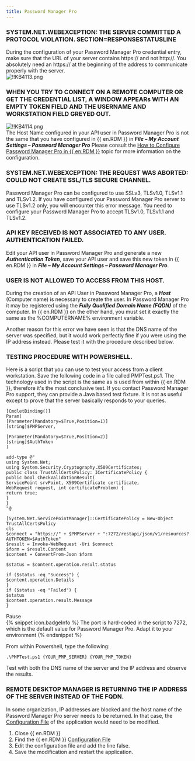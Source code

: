 ```yaml
---
title: Password Manager Pro
---
```

### SYSTEM.NET.WEBEXCEPTION: THE SERVER COMMITTED A PROTOCOL VIOLATION. SECTION=RESPONSESTATUSLINE
During the configuration of your Password Manager Pro credential entry, make sure that the URL of your server contains https:// and not http://. You absolutely need an https:// at the beginning of the address to communicate properly with the server.  
![!!KB4113.png](https://webdevolutions.azureedge.net/docs/en/kb/KB4113.png)
### WHEN YOU TRY TO CONNECT ON A REMOTE COMPUTER OR GET THE CREDENTIAL LIST, A WINDOW APPEARs WITH AN EMPTY TOKEN FIELD AND THE USERNAME AND WORKSTATION FIELD GREYED OUT.  
![!!KB4114.png](https://webdevolutions.azureedge.net/docs/en/kb/KB4114.png)  
The Host Name configured in your API user in Password Manager Pro is not the same that you have configured in {{ en.RDM }} in ***File – My Account Settings – Password Manager Pro*** Please consult the [How to Configure Password Manager Pro in {{ en.RDM }}](/kb/remote-desktop-manager/how-to-articles/rdm-mac-configure-password-manager-pro/) topic for more information on the configuration.
### SYSTEM.NET.WEBEXCEPTION: THE REQUEST WAS ABORTED: COULD NOT CREATE SSL/TLS SECURE CHANNEL.
Password Manager Pro can be configured to use SSLv3, TLSv1.0, TLSv1.1 and TLSv1.2. If you have configured your Password Manager Pro server to use TLSv1.2 only, you will encounter this error message. You need to configure your Password Manager Pro to accept TLSv1.0, TLSv1.1 and TLSv1.2.
### API KEY RECEIVED IS NOT ASSOCIATED TO ANY USER. AUTHENTICATION FAILED.
Edit your API user in Password Manager Pro and generate a new ***Authentication Token***, save your API user and save this new token in {{ en.RDM }} in ***File – My Account Settings – Password Manager Pro***.
### USER IS NOT ALLOWED TO ACCESS FROM THIS HOST.
During the creation of an API User in Password Manager Pro, a ***Host*** (Computer name) is necessary to create the user. In Password Manager Pro it may be registered using the ***Fully Qualified Domain Name (FQDN)*** of the computer. In {{ en.RDM }} on the other hand, you must set it exactly the same as the %COMPUTERNAME% environment variable.  

Another reason for this error we have seen is that the DNS name of the server was specified, but it would work perfectly fine if you were using the IP address instead. Please test it with the procedure described below.
### TESTING PROCEDURE WITH POWERSHELL.
Here is a script that you can use to test your access from a client workstation. Save the following code in a file called PMPTest.ps1. The technology used in the script is the same as is used from within {{ en.RDM }}, therefore it's the most conclusive test. If you contact Password Manager Pro support, they can provide a Java based test fixture. It is not as useful except to prove that the server basically responds to your queries.  

```
[CmdletBinding()]  
Param(  
[Parameter(Mandatory=$True,Position=1)]  
[string]$PMPServer,  

[Parameter(Mandatory=$True,Position=2)]  
[string]$AuthToken  
)  

add-type @"  
using System.Net;  
using System.Security.Cryptography.X509Certificates;  
public class TrustAllCertsPolicy: ICertificatePolicy {  
public bool CheckValidationResult(  
ServicePoint srvPoint, X509Certificate certificate,  
WebRequest request, int certificateProblem) {  
return true;  
}  
}  
"@  

[System.Net.ServicePointManager]::CertificatePolicy = New-Object TrustAllCertsPolicy  
cls  
$connect = "https://" + $PMPServer + ":7272/restapi/json/v1/resources?AUTHTOKEN=$AuthToken"  
$result = Invoke-WebRequest -Uri $connect  
$form = $result.Content  
$content = ConvertFrom-Json $form  

$status = $content.operation.result.status  

if ($status -eq "Success") {  
$content.operation.Details  
}  
if ($status -eq "Failed") {  
$status  
$content.operation.result.Message  
}  
```
Pause  
{% snippet icon.badgeInfo %}
The port is hard-coded in the script to 7272, which is the default value for Password Manager Pro. Adapt it to your environment
{% endsnippet %}  

From within Powershell, type the following:  

`.\PMPTest.ps1 {YOUR_PMP_SERVER} {YOUR_PMP_TOKEN}`

Test with both the DNS name of the server and the IP address and observe the results.
### REMOTE DESKTOP MANAGER IS RETURNING THE IP ADDRESS OF THE SERVER INSTEAD OF THE FQDN.
In some organization, IP addresses are blocked and the host name of the Password Manager Pro server needs to be returned. In that case, the [Configuration File](/rdm/windows/installation/client/configuration-file-location/) of the application would need to be modified.  

1. Close {{ en.RDM }}
1. Find the {{ en.RDM }} [Configuration File](/rdm/windows/installation/client/configuration-file-location/)
1. Edit the configuration file and add the line <ResolvePMProURLIntoIPAddress>false</ResolvePMProURLIntoIPAddress>.
1. Save the modification and restart the application.
